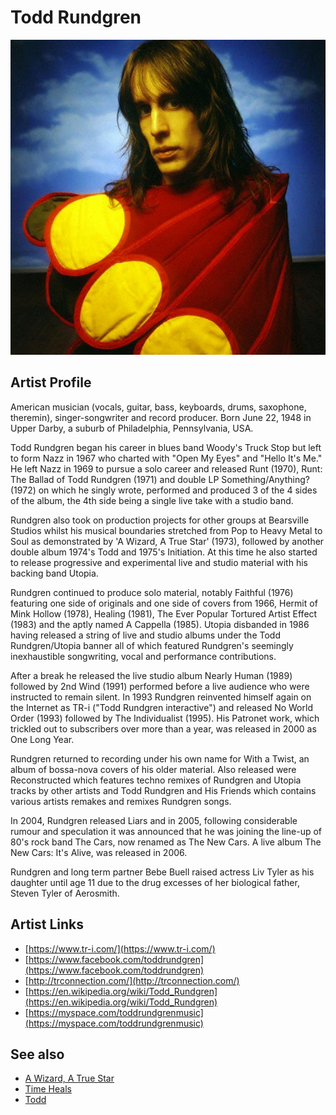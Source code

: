 # Todd Rundgren

![](../../assets/artists/Todd_Rundgren.png)

## Artist Profile

American musician (vocals, guitar, bass, keyboards, drums, saxophone, theremin), singer-songwriter and record producer.
Born June 22, 1948 in Upper Darby, a suburb of Philadelphia, Pennsylvania, USA.
 
Todd Rundgren began his career in blues band Woody's Truck Stop but left to form Nazz in 1967 who charted with "Open My Eyes" and "Hello It's Me." He left Nazz in 1969 to pursue a solo career and released Runt (1970), Runt: The Ballad of Todd Rundgren (1971) and double LP Something/Anything? (1972) on which he singly wrote, performed and produced 3 of the 4 sides of the album, the 4th side being a single live take with a studio band.
 
Rundgren also took on production projects for other groups at Bearsville Studios whilst his musical boundaries stretched from Pop to Heavy Metal to Soul as demonstrated by 'A Wizard, A True Star' (1973), followed by another double album 1974's Todd and 1975's Initiation. At this time he also started to release progressive and experimental live and studio material with his backing band Utopia.
 
Rundgren continued to produce solo material, notably Faithful (1976) featuring one side of originals and one side of covers from 1966, Hermit of Mink Hollow (1978), Healing (1981), The Ever Popular Tortured Artist Effect (1983) and the aptly named A Cappella (1985). Utopia disbanded in 1986 having released a string of live and studio albums under the Todd Rundgren/Utopia banner all of which featured Rundgren's seemingly inexhaustible songwriting, vocal and performance contributions.
 
After a break he released the live studio album Nearly Human (1989) followed by 2nd Wind (1991) performed before a live audience who were instructed to remain silent. In 1993 Rundgren reinvented himself again on the Internet as TR-i ("Todd Rundgren interactive") and released No World Order (1993) followed by The Individualist (1995). His Patronet work, which trickled out to subscribers over more than a year, was released in 2000 as One Long Year.
 
Rundgren returned to recording under his own name for With a Twist, an album of bossa-nova covers of his older material. Also released were Reconstructed which features techno remixes of Rundgren and Utopia tracks by other artists and Todd Rundgren and His Friends which contains various artists remakes and remixes Rundgren songs.
 
In 2004, Rundgren released Liars and in 2005, following considerable rumour and speculation it was announced that he was joining the line-up of 80's rock band The Cars, now renamed as The New Cars. A live album The New Cars: It's Alive, was released in 2006.
 
Rundgren and long term partner Bebe Buell raised actress Liv Tyler as his daughter until age 11 due to the drug excesses of her biological father, Steven Tyler of Aerosmith.

## Artist Links

- [https://www.tr-i.com/](https://www.tr-i.com/)
- [https://www.facebook.com/toddrundgren](https://www.facebook.com/toddrundgren)
- [http://trconnection.com/](http://trconnection.com/)
- [https://en.wikipedia.org/wiki/Todd_Rundgren](https://en.wikipedia.org/wiki/Todd_Rundgren)
- [https://myspace.com/toddrundgrenmusic](https://myspace.com/toddrundgrenmusic)


## See also

- [A Wizard, A True Star](A_Wizard__A_True_Star.md)
- [Time Heals](Time_Heals.md)
- [Todd](Todd.md)

